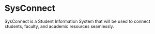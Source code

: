 # SysConnect
SysConnect is a Student Information System that will be used to connect students, faculty, and academic resources seamlessly.
